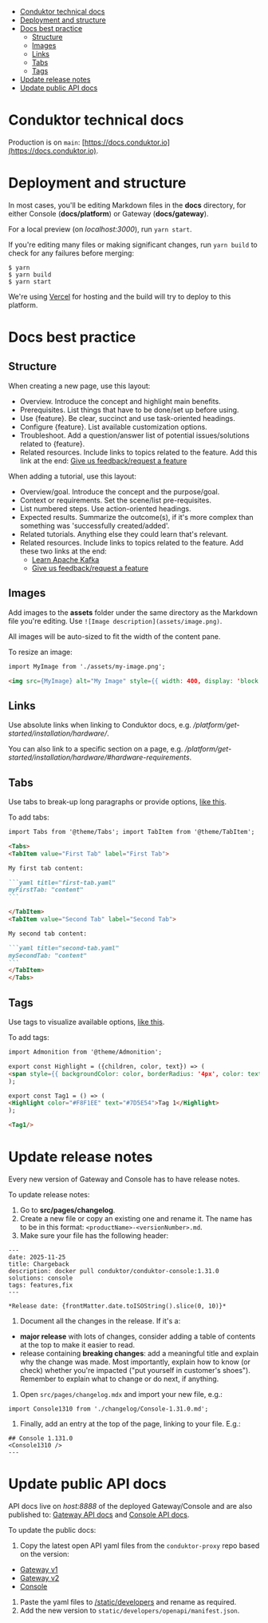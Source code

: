 - [Conduktor technical docs](#conduktor-technical-docs)
- [Deployment and structure](#deployment-notes)
- [Docs best practice](#docs-best-practice)
  - [Structure](#structure)
  - [Images](#images)
  - [Links](#links)
  - [Tabs](#tabs)
  - [Tags](#tags)
- [Update release notes](#update-release-notes)
- [Update public API docs](#update-public-api-docs)

# Conduktor technical docs

Production is on `main`: [https://docs.conduktor.io](https://docs.conduktor.io).

# Deployment and structure

In most cases, you'll be editing Markdown files in the **docs** directory, for either Console (**docs/platform**) or Gateway (**docs/gateway**). 

For a local preview (on *localhost:3000*), run `yarn start`. 

If you're editing many files or making significant changes, run `yarn build` to check for any failures before merging:

```
$ yarn
$ yarn build
$ yarn start

```

We're using [Vercel](https://vercel.com/) for hosting and the build will try to deploy to this platform.

# Docs best practice

## Structure

When creating a new page, use this layout:

- Overview. Introduce the concept and highlight main benefits.
- Prerequisites. List things that have to be done/set up before using.
- Use {feature}. Be clear, succinct and use task-oriented headings.
- Configure {feature}. List available customization options.
- Troubleshoot. Add a question/answer list of potential issues/solutions related to {feature}.
- Related resources. Include links to topics related to the feature. Add this link at the end: 
[Give us feedback/request a feature](https://conduktor.io/roadmap)

When adding a tutorial, use this layout:

- Overview/goal. Introduce the concept and the purpose/goal.
- Context or requirements. Set the scene/list pre-requisites.
- List numbered steps. Use action-oriented headings.
- Expected results. Summarize the outcome(s), if it's more complex than something was 'successfully created/added'.
- Related tutorials. Anything else they could learn that's relevant.
- Related resources. Include links to topics related to the feature. Add these two links at the end:
  - [Learn Apache Kafka](https://learn.conduktor.io/kafka/)
  - [Give us feedback/request a feature](https://conduktor.io/roadmap)

## Images

Add images to the **assets** folder under the same directory as the Markdown file you're editing. Use `![Image description](assets/image.png)`.

All images will be auto-sized to fit the width of the content pane. 

To resize an image:

```md
import MyImage from './assets/my-image.png';

<img src={MyImage} alt="My Image" style={{ width: 400, display: 'block', margin: 'auto' }} />
```

## Links

Use absolute links when linking to Conduktor docs, e.g. */platform/get-started/installation/hardware/*.

You can also link to a specific section on a page, e.g. */platform/get-started/installation/hardware/#hardware-requirements*.

## Tabs

Use tabs to break-up long paragraphs or provide options, [like this](https://docs.conduktor.io/platform/navigation/partner-zones/#create-a-partner-zone). 

To add tabs:

````md
import Tabs from '@theme/Tabs'; import TabItem from '@theme/TabItem';

<Tabs>
<TabItem value="First Tab" label="First Tab">

My first tab content:

```yaml title="first-tab.yaml"
myFirstTab: "content"
```

</TabItem>
<TabItem value="Second Tab" label="Second Tab">

My second tab content:

```yaml title="second-tab.yaml"
mySecondTab: "content"
```
</TabItem>
</Tabs>
````

## Tags

Use tags to visualize available options, [like this](https://docs.conduktor.io/platform/reference/resource-reference/kafka/). 

To add tags:

```md
import Admonition from '@theme/Admonition';

export const Highlight = ({children, color, text}) => (
<span style={{ backgroundColor: color, borderRadius: '4px', color: text, padding: '0.2rem 0.5rem', fontWeight: '500' }}> {children} </span>
);

export const Tag1 = () => (
<Highlight color="#F8F1EE" text="#7D5E54">Tag 1</Highlight>
);

<Tag1/>
```

# Update release notes

Every new version of Gateway and Console has to have release notes.

To update release notes:

1. Go to **src/pages/changelog**.
1. Create a new file or copy an existing one and rename it. The name has to be in this format: `<productName>-<versionNumber>.md`.
1. Make sure your file has the following header:

```
---
date: 2025-11-25
title: Chargeback
description: docker pull conduktor/conduktor-console:1.31.0
solutions: console
tags: features,fix
---

*Release date: {frontMatter.date.toISOString().slice(0, 10)}*
```

1. Document all the changes in the release. If it's a:

  - **major release** with lots of changes, consider adding a table of contents at the top to make it easier to read.
  - release containing **breaking changes**: add a meaningful title and explain why the change was made. Most importantly, explain how to know (or check) whether you're impacted ("put yourself in customer's shoes"). Remember to explain what to change or do next, if anything.

1. Open `src/pages/changelog.mdx` and import your new file, e.g.:

```
import Console1310 from './changelog/Console-1.31.0.md';
```

1. Finally, add an entry at the top of the page, linking to your file. E.g.:

```
## Console 1.131.0
<Console1310 />
---
```

# Update public API docs

API docs live on *host:8888* of the deployed Gateway/Console and are also published to: [Gateway API docs](https://developers.conduktor.io/?product=gateway) and [Console API docs](https://developers.conduktor.io/?product=console).

To update the public docs:

1. Copy the latest open API yaml files from the `conduktor-proxy` repo based on the version:
- [Gateway v1](https://github.com/conduktor/conduktor-proxy/blob/main/proxy/src/main/resources/gateway-API.yaml)
- [Gateway v2](https://github.com/conduktor/conduktor-proxy/blob/main/api-definition/src/main/resources/openapi.yaml)
- [Console](https://github.com/conduktor/console-plus/blob/main/modules/consoleplus/app/src/main/resources/public-api-doc.yaml)
1. Paste the yaml files to [/static/developers](./static/developers/openapi/gateway) and rename as required.
1. Add the new version to `static/developers/openapi/manifest.json`.
